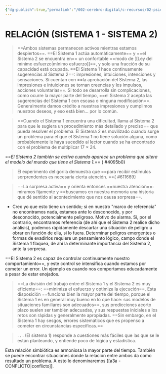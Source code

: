 ```yaml
---
{"dg-publish":true,"permalink":"/002-cerebro-digital/c-recursos/02-psicologia/a-libros/01-piensa-rapido-piensa-despacio/a3-relacion-sistema-1-sistema-2/"}
---
```


# RELACIÓN (SISTEMA 1 - SISTEMA 2)

> ==Ambos sistemas permanecen activos mientras estamos despiertos==. ==El Sistema 1 actúa automáticamente== y ==el Sistema 2 se encuentra en== un confortable ==modo de [[Ley del mínimo esfuerzo\|mínimo esfuerzo]]==, y solo una fracción de su capacidad está ocupada. ==El Sistema 1 hace continuamente sugerencias al Sistema 2==: impresiones, intuiciones, intenciones y sensaciones.  Si cuentan con ==la aprobación del Sistema 2, las impresiones e intuiciones se tornan creencias y los impulsos, acciones voluntarias==. Si todo se desarrolla sin complicaciones, como ocurre la mayor parte del tiempo, ==el Sistema 2 acepta las sugerencias del Sistema 1 con escasa o ninguna modificación==. Generalmente damos crédito a nuestras impresiones y cumplimos nuestros deseos, y eso está bien... por lo común.

>  ==Cuando el Sistema 1 encuentra una dificultad, llama al Sistema 2 para que le sugiera un procedimiento más detallado y preciso== que pueda resolver el problema. El Sistema 2 es movilizado cuando surge un problema para el que el Sistema 1 no tiene solución alguna, como probablemente le haya sucedido al lector cuando se ha encontrado con el problema de multiplicar 17 × 24.

==*El Sistema 2 también se activa cuando aparece un problema que altera el modelo del mundo que tiene el Sistema 1.*==
{ #4095b0}


>El experimento del gorila demuestra que ==para recibir estímulos sorprendentes es necesaria cierta atención.
=={ #611669}

> ==La sorpresa activa== y orienta entonces ==nuestra atención==: miramos fijamente y ==buscamos en nuestra memoria una historia que dé sentido al acontecimiento que nos causa sorpresa==.
* Creo yo que esto tiene un sentido; si en nuestro "marco de referencia" no encontramos nada, estamos ante lo desconocido, y por desconocido, potencialmente peligroso. Motivo de alarma. Si, por el contrario, encontramos referencia (de ahí que el Sistema 2 realice dicho análisis), podemos rápidamente descartar una situación de peligro u obrar en función de ella, si lo fuera. Determinar peligros emergentes o formas de evadirlos requiere un pensamiento lógico, campo donde el Sistema 1 flaquea, de ahí la determinante importancia del Sistema 2, ante la sorpresa.

==El Sistema 2 es capaz de controlar continuamente nuestro comportamiento==, y este control se intensifica cuando estamos por cometer un error. Un ejemplo es cuando nos comportamos educadamente a pesar de estar enojados.

> ==La división del trabajo entre el Sistema 1 y el Sistema 2 es muy eficiente==: ==minimiza el esfuerzo y optimiza la ejecución==. Esta disposición ==funciona bien la mayor parte del tiempo, porque el Sistema 1 es en general muy bueno en lo que hace: sus modelos de situaciones familiares son adecuados==, sus predicciones acorto plazo suelen ser también adecuadas, y sus respuestas iniciales a los retos son rápidas y generalmente apropiadas. ==Sin embargo, en el Sistema 1 hay sesgos, errores sistemáticos que es propenso a cometer en circunstancias específicas.==

> . . . (El sistema 1) responde a cuestiones más fáciles que las que se le están planteando, y entiende poco de lógica y estadística.

Esta relación simbiótica es armoniosa la mayor parte del tiempo. También se puede encontrar situaciones donde la relación entre ambos da como resultado un problema. A esto lo denominaremos [[a3a - CONFLICTO\|conflicto]].
